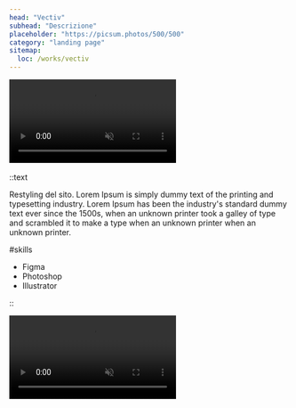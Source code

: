 ```yaml
---
head: "Vectiv"
subhead: "Descrizione"
placeholder: "https://picsum.photos/500/500"
category: "landing page"
sitemap:
  loc: /works/vectiv
---
```


<div class="relative">
  <video src="/img/works/vectiv/portfolio-work-vectiv-big-video.mp4" playsinline autoplay muted loop></video>
  <a href="https://www.thenorthface.co.uk/vectiv.html" target="_blank">
    <img class="pf-cta" src="/img/works/vectiv/portfolio-work-vectiv-big-cta.svg" alt="">
  </a>
</div>

::text

Restyling del sito. Lorem Ipsum is simply dummy text of the printing and typesetting industry. Lorem Ipsum has been the industry's standard dummy text ever since the 1500s, when an unknown printer took a galley of type and scrambled it to make a type when an unknown printer when an unknown printer.

#skills

<ul>
  <li>Figma</li>
  <li>Photoshop</li>
  <li>Illustrator</li>
</ul>

::

<div class="relative mb-12">
  <img src="/img/works/vectiv/portfolio-work-vectiv-small.png" alt="">
  <div class="!w-[30%] absolute top-1/2 left-1/2 -translate-x-1/2 -translate-y-1/2 rounded-[5px] lg:rounded-[20px]">
    <video src="/img/works/vectiv/portfolio-work-vectiv-small-video.mp4" playsinline autoplay muted loop></video>
  </div>
</div>
